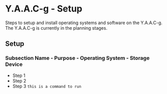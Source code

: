 <!-- ======================================== yaacg-setup.md Start ======================================== -->


<!-- ------------------------------ Intro Start ------------------------------ -->

# Y.A.A.C-g - Setup

Steps to setup and install operating systems and software on the Y.A.A.C-g. The Y.A.A.C-g is currently in the planning stages.

<!-- ------------------------------ Intro End ------------------------------ -->


<!-- ------------------------------ Overview Start ------------------------------ -->

<!-- ------------------------------ Overview End ------------------------------ -->


<!-- ------------------------------ Setup Start ------------------------------ -->

## Setup

<!-- ++++++++++++++++++++ Subsection Start ++++++++++++++++++++ -->

### Subsection Name - Purpose - Operating System - Storage Device

* Step 1
* Step 2
* Step 3 `this is a command to run`

<!-- ++++++++++++++++++++ Subsection End ++++++++++++++++++++ -->


<!-- ------------------------------ Setup End ------------------------------ -->


<!-- ------------------------------ Outro Start ------------------------------ -->

<!-- ------------------------------ Outro End ------------------------------ -->


<!-- ======================================== yaacg-setup.md End ======================================== -->
